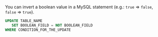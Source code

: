 You can invert a boolean value in a MySQL statement (e.g.: `true` => `false`, `false` => `true`).

```sql
UPDATE TABLE_NAME
   SET BOOLEAN_FIELD = NOT BOOLEAN_FIELD
WHERE CONDITION_FOR_THE_UPDATE
```